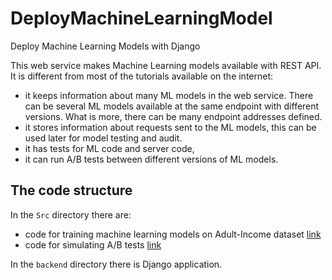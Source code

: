 # DeployMachineLearningModel
Deploy Machine Learning Models with Django


This web service makes Machine Learning models available with REST API. It is different from most of the tutorials available on the internet:

- it keeps information about many ML models in the web service. There can be several ML models available at the same endpoint with different versions. What is more, there can be many endpoint addresses defined.
- it stores information about requests sent to the ML models, this can be used later for model testing and audit.
- it has tests for ML code and server code,
- it can run A/B tests between different versions of ML models.

## The code structure

In the `Src` directory there are:

- code for training machine learning models on Adult-Income dataset [link](https://github.com/R-Mahmoudi/DeployMachineLearningModel/blob/main/src/notebook/train_income_classifier.ipynb)
- code for simulating A/B tests [link](https://github.com/R-Mahmoudi/DeployMachineLearningModel/blob/main/src/notebook/ab_test.ipynb)

In the `backend` directory there is Django application.



